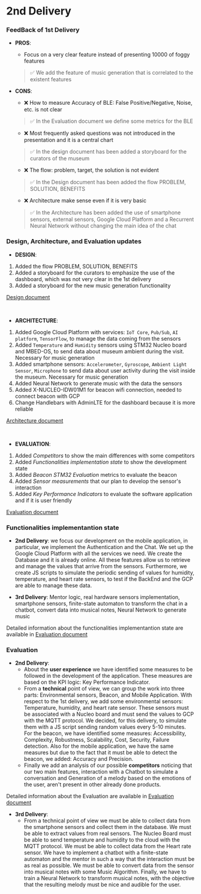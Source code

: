 # 2nd Delivery

### FeedBack of 1st Delivery

* **PROS**:
  * Focus on a very clear feature instead of presenting 10000 of foggy features
  > ✅ We add the feature of music generation that is correlated to the existent features

* **CONS**:

  * ❌ How to measure Accuracy of BLE: False Positive/Negative, Noise, etc. is not clear

  > ✅ In the Evaluation document we define some metrics for the BLE

  * ❌ Most frequently asked questions was not introduced in the presentation and it is a central chart

  > ✅ In the design document has been added a storyboard for the curators of the museum

  * ❌ The flow: problem, target, the solution is not evident

  > ✅ In the Design document has been added the flow PROBLEM, SOLUTION, BENEFITS

  * ❌ Architecture make sense even if it is very basic

  > ✅ In the Architecture has been added the use of smartphone sensors, external sensors, Google Cloud Platform and a Recurrent Neural Network without changing the main idea of the chat

### Design, Architecture, and Evaluation updates

* **DESIGN**:

 1. Added the flow PROBLEM, SOLUTION, BENEFITS
 2. Added a storyboard for the curators to emphasize the use of the dashboard, which was not very clear in the 1st delivery
 3. Added a storyboard for the new music generation functionality

 [Design document](./Design.md)

<br>

* **ARCHITECTURE**:

 1. Added Google Cloud Platform with services: `IoT Core`, `Pub/Sub`, `AI platform`, `TensorFlow`, to manage the data coming from the sensors
 2. Added `Temperature` and `Humidity` sensors using STM32 Nucleo board and MBED-OS, to send data about museum ambient during the visit. Necessary for music generation
 3. Added smartphone sensors: `Accelerometer`, `Gyroscope`, `Ambient Light Sensor`, `Microphone` to send data about user activity during the visit inside the museum. Necessary for music generation
 4. Added Neural Network to generate music with the data the sensors
 5. Added X-NUCLEO-IDW01M1 for beacon wifi connection, needed to connect beacon with GCP
 6. Change Handlebars with AdminLTE for the dashboard because it is more reliable

 [Architecture document](./Architecture.md)

<br>

* **EVALUATION**:

 1. Added *Competitors* to show the main differences with some competitors
 2. Added *Functionalities implementation state* to show the development state
 3. Added *Beacon STM32 Evaluation* metrics to evaluate the beacon
 4. Added *Sensor measurements* that our plan to develop the sensor's interaction
 5. Added *Key Performance Indicators* to evaluate the software application and if it is user friendly

 [Evaluation document](./Evaluation.md)

### Functionalities implementantion state

* **2nd Delivery**: we focus our development on the mobile application, in particular, we implement the Authentication and the Chat. We set up the Google Cloud Platform with all the services we need. We create the Database and it is already online. All these features allow us to retrieve and manage the values that arrive from the sensors. Furthermore, we create JS scripts to simulate the periodic sending of values for humidity, temperature, and heart rate sensors, to test if the BackEnd and the GCP are able to manage these data.

* **3rd Delivery**: Mentor logic, real hardware sensors implementation, smartphone sensors, finite-state automaton to transform the chat in a chatbot, convert data into musical notes, Neural Network to generate music

Detailed information about the functionalities implementantion state are available in [Evaluation document](./Evaluation.md)

### Evaluation 

* **2nd Delivery**: 
  * About the **user experience** we have identified some measures to be followed in the development of the application. These measures are based on the KPI logic: Key Performance Indicator. 
  * From a **technical** point of view, we can group the work into three parts: Environmental sensors, Beacon, and Mobile Application. With respect to the 1st delivery, we add some environmental sensors: Temperature, humidity, and heart rate sensor. These sensors must be associated with a Nucleo board and must send the values to GCP with the MQTT protocol. We decided, for this delivery, to simulate them with a JS script sending random values every 5-10 minutes. For the beacon, we have identified some measures: Accessibility, Complexity, Robustness, Scalability, Cost, Security, Failure detection. Also for the mobile application, we have the same measures but due to the fact that it must be able to detect the beacon, we added: Accuracy and Precision. 
  * Finally we add an analysis of our possible **competitors** noticing that our two main features, interaction with a Chatbot to simulate a conversation and Generation of a melody based on the emotions of the user, aren't present in other already done products.

Detailed information about the Evaluation are available in [Evaluation document](./Evaluation.md)

* **3rd Delivery**:
  * From a technical point of view we must be able to collect data from the smartphone sensors and collect them in the database. We must be able to extract values from real sensors. The Nucleo Board must be able to send temperature and humidity to the cloud with the MQTT protocol. We must be able to collect data from the Heart rate sensor. We have to implement a chatbot with a finite-state automaton and the mentor in such a way that the interaction must be as real as possible. We must be able to convert data from the sensor into musical notes with some Music Algorithm. Finally, we have to train a Neural Network to transform musical notes, with the objective that the resulting melody must be nice and audible for the user.